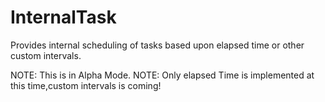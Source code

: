 # InternalTask
Provides internal scheduling of tasks based upon elapsed time or other custom intervals.

NOTE: This is in Alpha Mode.
NOTE: Only elapsed Time is implemented at this time,custom intervals is coming!


